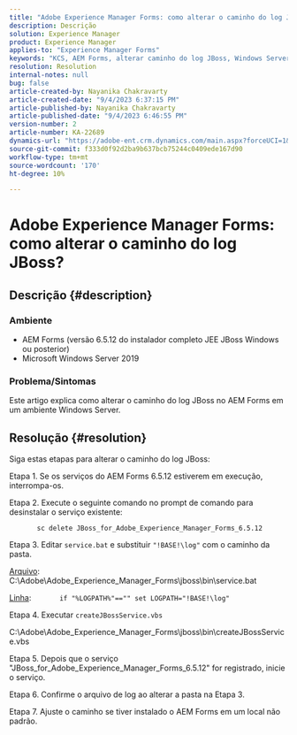 ```yaml
---
title: "Adobe Experience Manager Forms: como alterar o caminho do log JBoss?"
description: Descrição
solution: Experience Manager
product: Experience Manager
applies-to: "Experience Manager Forms"
keywords: "KCS, AEM Forms, alterar caminho do log JBoss, Windows Server"
resolution: Resolution
internal-notes: null
bug: false
article-created-by: Nayanika Chakravarty
article-created-date: "9/4/2023 6:37:15 PM"
article-published-by: Nayanika Chakravarty
article-published-date: "9/4/2023 6:46:55 PM"
version-number: 2
article-number: KA-22689
dynamics-url: "https://adobe-ent.crm.dynamics.com/main.aspx?forceUCI=1&pagetype=entityrecord&etn=knowledgearticle&id=0f89b20c-524b-ee11-be6e-6045bd0067ea"
source-git-commit: f333d0f92d2ba9b637bcb75244c0409ede167d90
workflow-type: tm+mt
source-wordcount: '170'
ht-degree: 10%

---
```


# Adobe Experience Manager Forms: como alterar o caminho do log JBoss?

## Descrição {#description}


### Ambiente

- AEM Forms (versão 6.5.12 do instalador completo JEE JBoss Windows ou posterior)
- Microsoft Windows Server 2019


### Problema/Sintomas

Este artigo explica como alterar o caminho do log JBoss no AEM Forms em um ambiente Windows Server.


## Resolução {#resolution}


Siga estas etapas para alterar o caminho do log JBoss:

Etapa 1. Se os serviços do AEM Forms 6.5.12 estiverem em execução, interrompa-os.

Etapa 2. Execute o seguinte comando no prompt de comando para desinstalar o serviço existente:

`       sc delete JBoss_for_Adobe_Experience_Manager_Forms_6.5.12`

Etapa 3. Editar `service.bat` e substituir `"!BASE!\log"` com o caminho da pasta.

<u>Arquivo</u>: C:\Adobe\Adobe_Experience_Manager_Forms\jboss\bin\service.bat

<u>Linha</u>:
            `if "%LOGPATH%"=="" set LOGPATH="!BASE!\log"`

Etapa 4. Executar `createJBossService.vbs`

C:\Adobe\Adobe_Experience_Manager_Forms\jboss\bin\createJBossService.vbs

Etapa 5. Depois que o serviço &quot;JBoss_for_Adobe_Experience_Manager_Forms_6.5.12&quot; for registrado, inicie o serviço.

Etapa 6. Confirme o arquivo de log ao alterar a pasta na Etapa 3.

Etapa 7. Ajuste o caminho se tiver instalado o AEM Forms em um local não padrão.
